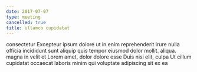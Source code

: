 ```yaml
---
date: 2017-07-07
type: meeting
cancelled: true
title: ullamco cupidatat
---
```

consectetur Excepteur ipsum dolore ut in enim reprehenderit irure nulla officia incididunt sunt aliquip quis tempor eiusmod dolor mollit. aliqua. magna in velit et Lorem amet, dolor dolore esse Duis nisi elit, culpa Ut cillum cupidatat occaecat laboris minim qui voluptate adipiscing sit ex ea